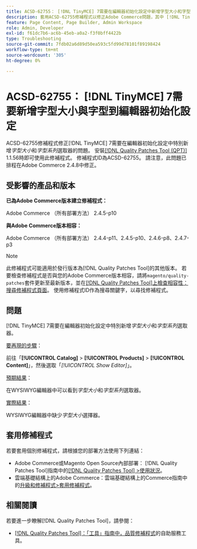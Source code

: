 ```yaml
---
title: ACSD-62755： [!DNL TinyMCE] 7需要在編輯器初始化設定中新增字型大小和字型
description: 套用ACSD-62755修補程式以修正Adobe Commerce問題，其中 [!DNL TinyMCE] 7需要在編輯器初始化設定中特別新增*font size*和*font family*。
feature: Page Content, Page Builder, Admin Workspace
role: Admin, Developer
exl-id: f61dc7b6-ac6b-45eb-a0a2-f3f0bff4422b
type: Troubleshooting
source-git-commit: 7fdb02a6d89d50ea593c5fd99d78101f89198424
workflow-type: tm+mt
source-wordcount: '305'
ht-degree: 0%

---
```


# ACSD-62755： [!DNL TinyMCE] 7需要新增字型大小與字型到編輯器初始化設定

ACSD-62755修補程式修正[!DNL TinyMCE] 7需要在編輯器初始化設定中特別新增&#x200B;*字型大小*&#x200B;和&#x200B;*字型系列*&#x200B;選取器的問題。 安裝[[!DNL Quality Patches Tool (QPT)]](/help/tools/quality-patches-tool/quality-patches-tool-to-self-serve-quality-patches.md) 1.1.56時即可使用此修補程式。 修補程式ID為ACSD-62755。 請注意，此問題已排程在Adobe Commerce 2.4.8中修正。

## 受影響的產品和版本

**已為Adobe Commerce版本建立修補程式：**

Adobe Commerce （所有部署方法） 2.4.5-p10

**與Adobe Commerce版本相容：**

Adobe Commerce （所有部署方法） 2.4.4-p11、2.4.5-p10、2.4.6-p8、2.4.7-p3

>[!NOTE]
>
>此修補程式可能適用於發行版本為[!DNL Quality Patches Tool]的其他版本。 若要檢查修補程式是否與您的Adobe Commerce版本相容，請將`magento/quality-patches`套件更新至最新版本，並在[[!DNL Quality Patches Tool]上檢查相容性：搜尋修補程式頁面](https://experienceleague.adobe.com/tools/commerce-quality-patches/index.html?lang=zh-Hant)。 使用修補程式ID作為搜尋關鍵字，以尋找修補程式。

## 問題

[!DNL TinyMCE] 7需要在編輯器初始化設定中特別新增&#x200B;*字型大小*&#x200B;和&#x200B;*字型系列*&#x200B;選取器。

<u>要再現的步驟</u>：

前往「**[!UICONTROL Catalog]** > **[!UICONTROL Products]** > **[!UICONTROL Content]**」，然後選取「*[!UICONTROL Show Editor]*」。

<u>預期結果</u>：

在WYSIWYG編輯器中可以看到&#x200B;*字型大小*&#x200B;和&#x200B;*字型系列*&#x200B;選取器。

<u>實際結果</u>：

WYSIWYG編輯器中缺少&#x200B;*字型大小*&#x200B;選擇器。

## 套用修補程式

若要套用個別修補程式，請根據您的部署方法使用下列連結：

* Adobe Commerce或Magento Open Source內部部署： [!DNL Quality Patches Tool]指南中的[[!DNL Quality Patches Tool] >使用狀況](/help/tools/quality-patches-tool/usage.md)。
* 雲端基礎結構上的Adobe Commerce：雲端基礎結構上的Commerce指南中的[升級和修補程式>套用修補程式](https://experienceleague.adobe.com/docs/commerce-cloud-service/user-guide/develop/upgrade/apply-patches.html?lang=zh-Hant)。

## 相關閱讀

若要進一步瞭解[!DNL Quality Patches Tool]，請參閱：

* [[!DNL Quality Patches Tool]：「工具」指南中，品質修補程式](/help/tools/quality-patches-tool/quality-patches-tool-to-self-serve-quality-patches.md)的自助服務工具。
